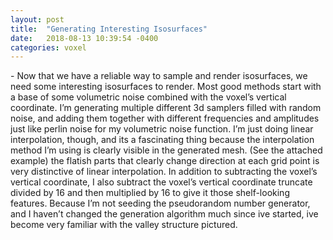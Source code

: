 ```yaml
---
layout: post
title:  "Generating Interesting Isosurfaces"
date:   2018-08-13 10:39:54 -0400
categories: voxel
---
```

<p>
- Now that we have a reliable way to sample and render isosurfaces, we need some interesting isosurfaces to render. Most good methods start with a base of some volumetric noise combined with the voxel’s vertical coordinate. I’m generating multiple different 3d samplers filled with random noise, and adding them together with different frequencies and amplitudes just like perlin noise for my volumetric noise function. I’m just doing linear interpolation, though, and its a fascinating thing because the interpolation method I’m using is clearly visible in the generated mesh. (See the attached example) the flatish parts that clearly change direction at each grid point is very distinctive of linear interpolation. In addition to subtracting the voxel’s vertical coordinate, I also subtract the voxel’s vertical coordinate truncate divided by 16 and then multiplied by 16 to give it those shelf-looking features. Because I’m not seeding the pseudorandom number generator, and I haven’t changed the generation algorithm much since ive started, ive become very familiar with the valley structure pictured.
</p>

